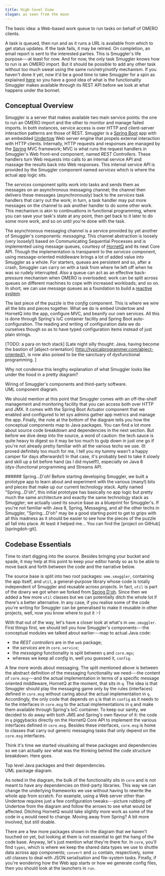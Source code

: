 ```yaml
---
title: High-level View
slogan: as seen from the moon
---
```


<p class="intro">
The basic idea: a Web-based work queue to run tasks on behalf of OMERO
clients.
</p>

A task is queued, then run and as it runs a URL is available from which to
get status updates. If the task fails, it may be retried. On completion, an
email report is sent to the interested parties. This is Smuggler's life
purpose---at least for now. And for now, the only task Smuggler knows how
to run is an OMERO import. But it should be possible to add any other task
without too much sweat using the same run/retry/notify mechanism.
If you haven't done it yet, now it'd be a good time to take Smuggler for a
spin as explained [here][whirlwind-tour] so you have a good idea of what is
the functionality Smuggler makes available through its REST API before we
look at what happens under the bonnet.


Conceptual Overview
-------------------
Smuggler is a server that makes available two main service points: the one
to run an OMERO import and the other to monitor and manage failed imports.
In both instances, service access is over HTTP and client-server interaction
patterns are those of REST. Smuggler is a [Spring Boot][booty] app with an
embedded [Undertow][undertow] Web server engine that propels external
interaction with HTTP clients. Internally, HTTP requests and responses are
managed by the [Spring][spring] MVC framework; MVC is what runs the request
handlers in Smuggler's Web front-end component, named *REST Controllers*.
These handlers turn Web requests into calls to an internal service API and
massage the results back into Web responses. This internal service API is
provided by the Smuggler component named *services* which is where the
actual app logic sits.

The *services* component splits work into tasks and sends them as messages
on an asynchronous messaging channel; the channel then delivers these
messages (asynchronously) back to the *services* task handlers that carry
out the work; in turn, a task handler may put more messages on the channel
to ask another handler to do some other work.
This mechanism is akin to continuations in functional programming, where you
can save your task's state at any point, then get back to it later to do some
more work, and so on until you're done with the task.

The asynchronous messaging channel is a service provided by yet another of
Smuggler's components: *messaging*. This channel abstraction is loosely (very
loosely!) based on Communicating Sequential Processes and is implemented using
message queues, courtesy of [HornetQ][hornetq] and its neat Core API. 
Though the implementation is transparent to the *services* component, using
message-oriented middleware brings a lot of added value into Smuggler as a
whole. For starters, queues are persistent and so, after a crash, Smuggler
can carry on with a task from where he left off when he was so rudely
interrupted. Also a queue can act as an effective back-pressure mechanism
when OMERO is overloaded; work can be split across queues on different
machines to cope with increased workloads; and so on. In short, we can use
message queues as a foundation to build a [reactive system][reactive].

The last piece of the puzzle is the *config* component. This is where we wire
all the bits and pieces together. What we do is embed Undertow and HornetQ
into the app, configure MVC, and beanify our own services. All this is done
through Spring's IoC container facility and Spring Boot auto-configuration.
The reading and writing of configuration data we do ourselves though so as
to have typed configuration items instead of just plain strings.


[TODO: a para on tech stack]
[Late night silly thought:
Java, having become the bastion of [abject-orientation]
(http://typicalprogrammer.com/abject-oriented/), is now also poised to
be the sanctuary of dysfunctional programming. 
]

Why not condense this lengthy explanation of what Smuggler looks like under
the hood in a pretty diagram? 

<div class="diagram" id="components" src="components.svg">
Wiring of Smuggler's components and third-party software.<br/>
UML component diagram.</div>

We should mention at this point that Smuggler comes with an off-the-shelf
management and monitoring facility that you can access both over HTTP and
JMX. It comes with the Spring Boot Actuator component that we enabled and
configured to let sys admins gather app metrics and manage the app. Finally, 
the note at the bottom of the diagram tells you how the conceptual components
map to Java packages. You can find a lot more about source code breakdown and
dependencies in the next section. But before we dive deep into the source, a
word of caution: the tech sauce is quite heavy to digest so it may be too
much to gulp down in just one go if you're not already pretty familiar with
all the various techs we use. (It proved definitely too much for me, I tell
you my tummy wasn't a happy camper for days afterwards!)
In that case, it's probably best to take it slowly and skill up a bit before
hand (as I did myself!), especially on Java 8 (dys-)functional programming
and Streams API.

<div class="side-note">
###### Spring...D'oh!
Before starting developing Smuggler, we built a prototype app to learn about
and experiment with the various (many!) bits and pieces that make up our
current technology stack. Aptly named "Spring...D'oh", this initial prototype
has basically no app logic but pretty much the same architecture and exactly
the same technology stack as Smuggler; we actually used its source base as a
blueprint for Smuggler's.
If you're not familiar with Java 8, Spring, Messaging, and all the other
techs in Smuggler, "Spring...D'oh" may be a good starting point to get to
grips with all this madness as it should be easier to see how the pieces
of the puzzle all fall into place. At least it helped me...
You can find the [project on GitHub][springdoh-git].
</div>


Codebase Essentials
-------------------
Time to start digging into the source. Besides bringing your bucket and spade,
it may help at this point to keep your editor handy so as to be able to move
back and forth between the code and the narrative below.

The source base is split into two root packages: `ome.smuggler`, containing
the app itself, and `util`, a general-purpose library whose code is totally
independent of Smuggler and reusable across projects. In fact, `util` is part
of the dowry we got when we forked from [Spring D'oh](#springdoh).
Since then we added a few more `util` classes but we can potentially ditch
the whole lot if there's a better alternative.
In any case, if you realise some of the code you're writing for Smuggler can
be generalised to make it reusable in other projects, well, now you know
where to put it :-)

With that out of the way, let's have a closer look at what's in `ome.smuggler`.
First things first, we should tell you  how Smuggler's components---the
conceptual modules we talked about earlier---map to actual Java code:

* the *REST controllers* are in the `web` package;
* the *services* are in `core.service`;
* the *messaging* functionality is split between `q` and `core.mgs`;
* whereas we keep all *config* in, well you guessed it, `config`.

A few more words about messaging. The split mentioned above is between the
abstract definition of the messaging functionality we need---the content of
`core.msg`---and the actual implementation in terms of a specific message
oriented middleware, HornetQ at the moment, that sits in `q`. The idea is
that Smuggler should play the messaging game only by the rules (interfaces)
defined in `core.msg` without caring about the actual implementation in `q`.
Accordingly, the only code that depends on `q` is that in `config` as it
needs to tie the interfaces in `core.msg` to the actual implementations in
`q` and make them available through Spring's IoC container.
To keep our sanity, we decided to do away with both JMS and Spring's own
flavour of it: the code in `q` piggybacks directly on the HornetQ Core API
to implement the various interfaces defined in `core.msg`. Besides these
interfaces, `core.msg` is home to classes that carry out generic messaging
tasks that only depend on the `core.msg` interfaces.

Think it's time we started visualising all these packages and dependencies
so we can actually *see* what was the thinking behind the code structure
breakdown. Here goes.

<div class="diagram" id="package-dependencies" src="package-dependencies.svg">
Top level Java packages and their dependencies.<br/>
UML package diagram.</div>

As noted in the diagram, the bulk of the functionality sits in `core` and is
not meant to have any dependencies on third-party libraries. This way we can
change the underlying frameworks we use without having to rewrite the whole
app from scratch. For example, using a Web server other than Undertow requires
just a few configuration tweaks---picture rubbing off Undertow from the diagram
and follow the arrows to see what would be affected. Ditching HornetQ would
take slightly more work as some of the code in `q` would need to change.
Moving away from Spring? A bit more involved, but still doable.

There are a few more packages shown in the diagram that we haven't touched
on yet, but looking at them is not essential to get the hang of the code
base. Anyway, let's just mention what they're there for. In `core`, you'll
find `types`, which is where we keep the shared data types we use to shuttle
data across app components; `convert` and `io` contain, respectively, some 
util classes to deal with JSON serialisation and file-system tasks. Finally,
if you're wondering how the Web app starts or how we generate config files,
then you should look at the launchers in `run`.



[booty]: http://projects.spring.io/spring-boot/
  "Spring Boot Home"
[hornetq]: http://hornetq.jboss.org/
  "HornetQ Home"
[reactive]: http://www.reactivemanifesto.org/
  "Reactive Manifesto"  
[spring]: https://spring.io/
  "Spring Home"  
[springdoh-git]: https://github.com/c0c0n3/spring-doh
  "Spring D'oh Project on GitHub"
[undertow]: http://undertow.io/
  "Undertow Home"  
[whirlwind-tour]: /content/examples/whirlwind-tour.html
  "Whirlwind Tour"  
